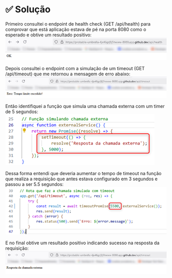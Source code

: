 # ✅ Solução

Primeiro consultei o endpoint de health check (GET /api/health) para comprovar que está aplicação estava de pé na porta 8080 como o esperado e obtive um resultado positivo:
![app-health-check](/src/challenge-1/assets/app-health-check.png)

Depois consultei o endpoint com a simulação de um timeout (GET /api/timeout) que me retornou a mensagem de erro abaixo:
![challenge-error](/src/challenge-1/assets/challenge-error.png)

Então identifiquei a função que simula uma chamada externa com um timer de 5 segundos:
![function-timer](/src/challenge-1/assets/function-timer.png)

Dessa forma entendi que deveria aumentar o tempo de timeout na função que realiza a requisição que antes estava configurado em 3 segundos e passou a ser 5.5 segundos:
![timeout-endpoint](/src/challenge-1/assets/timeout-endpoint.png)

E no final obtive um resultado positivo indicando sucesso na resposta da requisição:
![solution-challenge-timeout](/src/challenge-1/assets/solution-challenge-timeout.png)